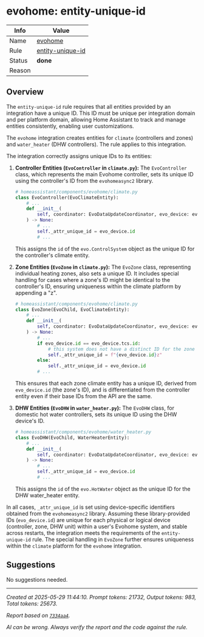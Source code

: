 # evohome: entity-unique-id

| Info   | Value                                                                    |
|--------|--------------------------------------------------------------------------|
| Name   | [evohome](https://www.home-assistant.io/integrations/evohome/) |
| Rule   | [entity-unique-id](https://developers.home-assistant.io/docs/core/integration-quality-scale/rules/entity-unique-id)                                                     |
| Status | **done**                                       |
| Reason |                                                                          |

## Overview

The `entity-unique-id` rule requires that all entities provided by an integration have a unique ID. This ID must be unique per integration domain and per platform domain, allowing Home Assistant to track and manage entities consistently, enabling user customizations.

The `evohome` integration creates entities for `climate` (controllers and zones) and `water_heater` (DHW controllers). The rule applies to this integration.

The integration correctly assigns unique IDs to its entities:

1.  **Controller Entities (`EvoController` in `climate.py`):**
    The `EvoController` class, which represents the main Evohome controller, sets its unique ID using the controller's ID from the `evohomeasync2` library.
    ```python
    # homeassistant/components/evohome/climate.py
    class EvoController(EvoClimateEntity):
        # ...
        def __init__(
            self, coordinator: EvoDataUpdateCoordinator, evo_device: evo.ControlSystem
        ) -> None:
            # ...
            self._attr_unique_id = evo_device.id
            # ...
    ```
    This assigns the `id` of the `evo.ControlSystem` object as the unique ID for the controller's climate entity.

2.  **Zone Entities (`EvoZone` in `climate.py`):**
    The `EvoZone` class, representing individual heating zones, also sets a unique ID. It includes special handling for cases where a zone's ID might be identical to the controller's ID, ensuring uniqueness within the climate platform by appending a "z".
    ```python
    # homeassistant/components/evohome/climate.py
    class EvoZone(EvoChild, EvoClimateEntity):
        # ...
        def __init__(
            self, coordinator: EvoDataUpdateCoordinator, evo_device: evo.Zone
        ) -> None:
            # ...
            if evo_device.id == evo_device.tcs.id:
                # this system does not have a distinct ID for the zone
                self._attr_unique_id = f"{evo_device.id}z"
            else:
                self._attr_unique_id = evo_device.id
            # ...
    ```
    This ensures that each zone climate entity has a unique ID, derived from `evo_device.id` (the zone's ID), and is differentiated from the controller entity even if their base IDs from the API are the same.

3.  **DHW Entities (`EvoDHW` in `water_heater.py`):**
    The `EvoDHW` class, for domestic hot water controllers, sets its unique ID using the DHW device's ID.
    ```python
    # homeassistant/components/evohome/water_heater.py
    class EvoDHW(EvoChild, WaterHeaterEntity):
        # ...
        def __init__(
            self, coordinator: EvoDataUpdateCoordinator, evo_device: evo.HotWater
        ) -> None:
            # ...
            self._attr_unique_id = evo_device.id
            # ...
    ```
    This assigns the `id` of the `evo.HotWater` object as the unique ID for the DHW water_heater entity.

In all cases, `_attr_unique_id` is set using device-specific identifiers obtained from the `evohomeasync2` library. Assuming these library-provided IDs (`evo_device.id`) are unique for each physical or logical device (controller, zone, DHW unit) within a user's Evohome system, and stable across restarts, the integration meets the requirements of the `entity-unique-id` rule. The special handling in `EvoZone` further ensures uniqueness within the `climate` platform for the `evohome` integration.

## Suggestions

No suggestions needed.

---

_Created at 2025-05-29 11:44:10. Prompt tokens: 21732, Output tokens: 983, Total tokens: 25673._

_Report based on [`7334aa4`](https://github.com/home-assistant/core/tree/7334aa48f1e12289b3236f0b424a0fc16f5c2b6e)._

_AI can be wrong. Always verify the report and the code against the rule._
